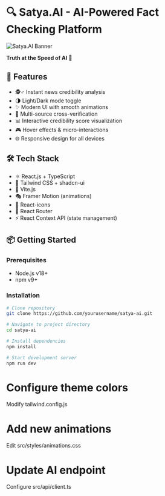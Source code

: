 # 🔍 Satya.AI - AI-Powered Fact Checking Platform

![Satya.AI Banner](https://via.placeholder.com/1200x400.png?text=Satya.AI+Banner+✨)

**Truth at the Speed of AI** 🌟

## 🚀 Features
- 🕵️♂️ Instant news credibility analysis
- 🌗 Light/Dark mode toggle
- ✨ Modern UI with smooth animations
- 📰 Multi-source cross-verification
- 📊 Interactive credibility score visualization
- 🎮 Hover effects & micro-interactions
- 🌐 Responsive design for all devices

## 🛠️ Tech Stack
- ⚛️ React.js + TypeScript
- 🎨 Tailwind CSS + shadcn-ui
- 🚀 Vite.js
- 🎭 Framer Motion (animations)
- 🌈 React-icons
- 🔄 React Router
- ⚡ React Context API (state management)

## 📦 Getting Started

### Prerequisites
- Node.js v18+
- npm v9+

### Installation
```bash
# Clone repository
git clone https://github.com/yourusername/satya-ai.git

# Navigate to project directory
cd satya-ai

# Install dependencies
npm install

# Start development server
npm run dev
```


# Configure theme colors
Modify tailwind.config.js

# Add new animations
Edit src/styles/animations.css

# Update AI endpoint
Configure src/api/client.ts


